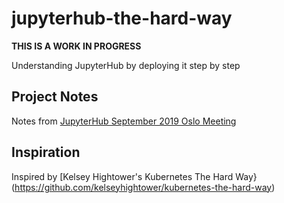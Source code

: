 # jupyterhub-the-hard-way

**THIS IS A WORK IN PROGRESS**

Understanding JupyterHub by deploying it step by step

## Project Notes

Notes from [JupyterHub September 2019 Oslo Meeting](https://hackmd.io/@YTPvGLFDTVmF7E0kLlhYvQ/BJskJUABS)

## Inspiration

Inspired by [Kelsey Hightower's Kubernetes The Hard Way}(https://github.com/kelseyhightower/kubernetes-the-hard-way)

